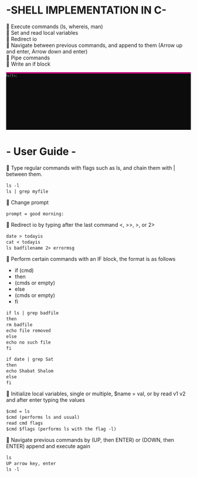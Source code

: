 # -SHELL IMPLEMENTATION IN C-

📎 Execute commands (ls, whereis, man)<br>
📎 Set and read local variables<br>
📎 Redirect io<br>
📎 Navigate between previous commands, and append to them (Arrow up and enter, Arrow down and enter)<br>
📎 Pipe commands<br>
📎 Write an if block<br>

![D](https://github.com/Tomi-1997/CS-3rdYear/blob/main/Advanced%20Pr/1/demo.gif) <br>

# - User Guide -
📎 Type regular commands with flags such as ls, and chain them with | between them. <br>
```
ls -l
ls | grep myfile
```
📎 Change prompt <br>
```
prompt = good morning:
```
📎 Redirect io by typing after the last command <, >>, >, or 2> <br>
```
date > todayis
cat < todayis
ls badfilename 2> errormsg
```
📎 Perform certain commands with an IF block, the format is as follows <br>
- if (cmd)
- then
- (cmds or empty)
- else
- (cmds or empty)
- fi
```
if ls | grep badfile
then
rm badfile
echo file removed
else
echo no such file
fi
```
```
if date | grep Sat
then
echo Shabat Shalom
else
fi
```
📎 Initialize local variables, single or multiple, $name = val, or by read v1 v2 and after enter typing the values <br>
```
$cmd = ls
$cmd (performs ls and usual)
read cmd flags
$cmd $flags (performs ls with the flag -l)
```
📎 Navigate previous commands by (UP, then ENTER) or (DOWN, then ENTER) append and execute again <br>
```
ls
UP arrow key, enter
ls -l
```
